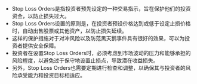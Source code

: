 

- Stop Loss Orders是指投资者预先设定的一种交易指示，旨在保护他们的投资资金，以防止损失过大。
- Stop Loss Orders设置的原则是，在投资者预设价格达到或低于设定止损价格时，自动出售股票或其他资产，以防止损失延续。
- 这样的保护措施对于对冲风险以及防范黑天鹅事件具有很好的效果，可以为投资者提供安全保障。
- 投资者在设置Stop Loss Orders时，必须考虑到市场波动的压力和能够承担的风险程度，以避免过于保守地设置止损点，导致潜在收益损失。
- 另外，Stop Loss Orders也需要定期进行检查和调整，以确保其与投资者的风险承受能力和投资目标相适应。